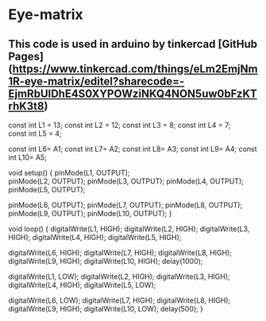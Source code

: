 # Eye-matrix
## This code is used in arduino by tinkercad [GitHub Pages] (https://www.tinkercad.com/things/eLm2EmjNm1R-eye-matrix/editel?sharecode=-EjmRbUIDhE4S0XYPOWziNKQ4NON5uw0bFzKTrhK3t8)
const int L1 = 13; 
const int L2 = 12; 
const int L3 = 8; 
const int L4 = 7;  
const int L5 = 4; 

const int L6=  A1;
const int L7=  A2; 
const int L8=  A3; 
const int L9=  A4; 
const int L10=  A5; 

void setup()
{
  pinMode(L1, OUTPUT);  
  pinMode(L2, OUTPUT);
  pinMode(L3, OUTPUT);
  pinMode(L4, OUTPUT);
  pinMode(L5, OUTPUT);
  
  pinMode(L6, OUTPUT);
  pinMode(L7, OUTPUT);
  pinMode(L8, OUTPUT);
  pinMode(L9, OUTPUT);
  pinMode(L10, OUTPUT);
}

void loop()
{
  digitalWrite(L1, HIGH); 
  digitalWrite(L2, HIGH);
  digitalWrite(L3, HIGH);
  digitalWrite(L4, HIGH);
  digitalWrite(L5, HIGH); 
  
  digitalWrite(L6, HIGH); 
  digitalWrite(L7, HIGH);
  digitalWrite(L8, HIGH);
  digitalWrite(L9, HIGH); 
  digitalWrite(L10, HIGH);
  delay(1000);
  
  digitalWrite(L1, LOW); 
  digitalWrite(L2, HIGH);
  digitalWrite(L3, HIGH);
  digitalWrite(L4, HIGH);
  digitalWrite(L5, LOW); 
  
  digitalWrite(L6, LOW); 
  digitalWrite(L7, HIGH);
  digitalWrite(L8, HIGH);
  digitalWrite(L9, HIGH); 
  digitalWrite(L10, LOW);
  delay(500);
}
